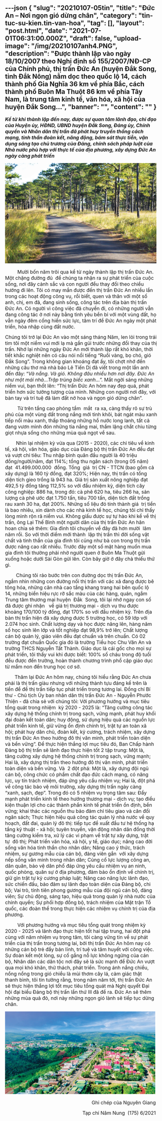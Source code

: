 ---json
{
    "slug": "20210107-05tin",
    "title": "Đức An – Nơi ngọn gió dừng chân",
    "category": "tin-tuc-su-kien.tin-van-hoa",
    "tag": [],
    "layout": "post.html",
    "date": "2021-07-01T06:31:00.000Z",
    "draft": false,
    "upload-image": "/img/20210107anh4.PNG",
    "description": "Được thành lập vào ngày 18/10/2007 theo Nghị định số 155/2007/NĐ-CP của Chính phủ, thị trấn Đức An (huyện Đắk Song, tỉnh Đắk Nông) nằm dọc theo quốc lộ 14, cách thành phố Gia Nghĩa 36 km về phía Bắc, cách thành phố Buôn Ma Thuột 86 km về phía Tây Nam, là trung tâm kinh tế, văn hóa, xã hội của huyện Đắk Song...",
    "banner": "",
    "__content__": ""
}
---
<p style="margin-left:0in; margin-right:2.9pt"><strong><span style="font-size:16px"><em>Kể từ khi th&agrave;nh lập đến nay, được sự quan t&acirc;m l&atilde;nh đạo, chỉ đạo của Huyện ủy, HĐND, UBND huyện Đắk Song, Đảng ủy, Ch&iacute;nh quyền v&agrave; Nh&acirc;n d&acirc;n thị trấn đ&atilde; ph&aacute;t huy truyền thống c&aacute;ch mạng, tinh thần đo&agrave;n kết, năng động, b&aacute;m s&aacute;t thực tiễn, vận dụng s&aacute;ng tạo chủ trương của Đảng, ch&iacute;nh s&aacute;ch ph&aacute;p luật của Nh&agrave; nước ph&ugrave; hợp với thực tế của địa phương, x&acirc;y dựng Đức An ng&agrave;y c&agrave;ng ph&aacute;t triển</em></span></strong></p>

<p style="margin-left:0in; margin-right:2.9pt; text-align:center"><span style="font-size:16px"><img alt="" src="/img/20210107anh4.PNG" /></span></p>

<p style="margin-left:0in; margin-right:2.9pt"><span style="font-size:16px">&nbsp; &nbsp; &nbsp; &nbsp; &nbsp;Mười bốn năm tr&ocirc;i qua kể từ ng&agrave;y th&agrave;nh lập thị trấn Đức An. Một chặng đường đủ &nbsp;để ch&uacute;ng ta nhận ra sự ph&aacute;t triển của cuộc sống, nơi đ&acirc;y cảnh sắc v&agrave; con người đều thay đổi theo chiều hướng đi l&ecirc;n. T&ocirc;i c&oacute; may mắn được đến thị trấn Đức An nhiều lần trong c&aacute;c hoạt động c&ocirc;ng vụ, rồi biết, quen v&agrave; th&acirc;n với một số anh, chị, em đ&atilde;, đang sinh sống, c&ocirc;ng t&aacute;c tr&ecirc;n địa b&agrave;n thị trấn Đức An. C&oacute; người v&igrave; c&ocirc;ng việc đ&atilde; chuyển đi, c&oacute; những người vẫn đang c&ocirc;ng t&aacute;c ở nơi n&agrave;y bằng t&igrave;nh y&ecirc;u bền bỉ với một v&ugrave;ng đất, họ vẫn ng&agrave;y đ&ecirc;m cống hiến sức lực, t&acirc;m tr&iacute; để Đức An ng&agrave;y một ph&aacute;t triển, h&ograve;a nhập c&ugrave;ng đất nước.</span></p>

<p style="margin-left:0in; margin-right:1.9pt"><span style="font-size:16px">Ch&uacute;ng t&ocirc;i trở lại Đức An v&agrave;o một s&aacute;ng th&aacute;ng Năm, len lỏi trong tr&aacute;i tim t&ocirc;i một niềm vui mới lạ m&agrave; gần gũi trước những đổi thay của thị trấn. Nhớ lại những ng&agrave;y Đức An mới th&agrave;nh lập rất kh&oacute; khăn, thời tiết khắc nghiệt n&ecirc;n c&oacute; c&acirc;u n&oacute;i nổi tiếng &ldquo;Ruồi v&agrave;ng, bọ ch&oacute;, gi&oacute; Đắk Song&rdquo;. Trong kh&ocirc;ng gian kho&aacute;ng đạt ấy, t&ocirc;i chợt nhớ đến những c&acirc;u thơ m&agrave; nh&agrave; b&aacute;o L&ecirc; Tiến Dị đ&atilde; viết trong một lần anh đến đ&acirc;y: &ldquo;<em>V&agrave; nắng. V&agrave; gi&oacute;. Kh&ocirc;ng đ&acirc;u nhiều hơn nơi đ&acirc;y. Đức An như một m&aacute;i nh&agrave;&hellip;Trập tr&ugrave;ng biếc xanh...&rdquo;. </em>Mắt ngời s&aacute;ng những niềm vui, bạn thốt l&ecirc;n: &ldquo;Thị trấn Đức An h&ocirc;m nay đẹp qu&aacute;, ph&aacute;t triển hơn sức tưởng tượng của m&igrave;nh. Những con người nơi đ&acirc;y, với b&agrave;n tay v&agrave; tr&iacute; tuệ đ&atilde; l&agrave;m đất nở hoa v&agrave; ngọn gi&oacute; dừng ch&acirc;n&rdquo;.</span></p>

<p style="margin-left:0in; margin-right:1.9pt"><span style="font-size:16px">&nbsp; &nbsp; &nbsp; &nbsp; &nbsp;Từ tr&ecirc;n tầng cao ph&oacute;ng tầm&nbsp; mắt&nbsp; ra xa, c&agrave;ng thấy r&otilde; sự tr&ugrave; ph&uacute; của một v&ugrave;ng đất trong nắng mới tinh kh&ocirc;i, b&aacute;t ng&aacute;t m&agrave;u xanh tiếp nối m&agrave;u xanh, thấp tho&aacute;ng những hồ nước long lanh, tất cả đang vươn m&igrave;nh đ&oacute;n những tia nắng mai, thầm lặng chắt chiu từng giọt nhựa sống cho những m&ugrave;a quả ngọt về sau.</span></p>

<p style="margin-left:0in; margin-right:1.95pt"><span style="font-size:16px">&nbsp; &nbsp; &nbsp; &nbsp; Nh&igrave;n lại nhiệm kỳ vừa qua (2015 - 2020), c&aacute;c chỉ ti&ecirc;u về kinh tế, x&atilde; hội, văn h&oacute;a, gi&aacute;o dục của Đảng bộ thị trấn Đức An đều đạt v&agrave; vượt chỉ ti&ecirc;u: Thu nhập b&igrave;nh qu&acirc;n đầu người l&agrave; 40 triệu đồng/người/năm, đạt 114%; tổng thu ng&acirc;n s&aacute;ch (trong 05 năm) đạt&nbsp; 41.499.000.000&nbsp; đồng. Tổng&nbsp; gi&aacute;&nbsp; trị CN&nbsp;- TTCN (bao gồm cả x&acirc;y dựng) l&agrave; 160 tỷ đồng, đạt 320%; Hiện nay, thị trấn c&oacute; tổng diện t&iacute;ch gieo trồng l&agrave; 943 ha. Gi&aacute; trị sản xuất n&ocirc;ng nghiệp đạt 492,5 tỷ đồng tăng 112,5% so với đầu nhiệm kỳ, diện t&iacute;ch c&acirc;y c&ocirc;ng nghiệp: 886 ha, trong đ&oacute;: c&agrave; ph&ecirc; 620 ha, ti&ecirc;u 266 ha, sản lượng c&agrave; ph&ecirc; ước đạt 1.750 tấn, ti&ecirc;u 700 tấn, diện t&iacute;ch đất trồng rau xanh 30 ha, đạt 200%.&nbsp;Những số liệu đ&oacute; t&iacute;nh th&agrave;nh gi&aacute;&nbsp; trị tiền l&agrave; bao nhi&ecirc;u, xin d&agrave;nh cho c&aacute;c nh&agrave; kinh tế học, ch&uacute;ng t&ocirc;i chỉ thấy l&ograve;ng m&igrave;nh rộn r&atilde; niềm vui. Kh&ocirc;ng giấu được sự tự h&agrave;o khi kể về thị trấn, &ocirc;ng Lại Thế B&igrave;nh một người d&acirc;n của thị trấn Đức An h&acirc;n hoan chia sẻ th&ecirc;m: Gia đ&igrave;nh t&ocirc;i chuyển về đ&acirc;y đ&atilde; hơn mười&nbsp; lăm năm rồi. So với thời điểm mới th&agrave;nh&nbsp; lập thị trấn th&igrave; đời sống vật chất v&agrave; tinh thần của gia đ&igrave;nh t&ocirc;i cũng như b&agrave; con trong thị trấn được n&acirc;ng cao rất nhiều. Trước đ&acirc;y một số mặt h&agrave;ng muốn mua gia đ&igrave;nh t&ocirc;i thường phải nhờ người quen ở Bu&ocirc;n Ma Thuột gửi xuống hoặc dưới S&agrave;i G&ograve;n gửi l&ecirc;n. C&ograve;n b&acirc;y giờ ở đ&acirc;y chả thiếu thứ g&igrave;.</span></p>

<p style="margin-left:0in; margin-right:5.25pt"><span style="font-size:16px">&nbsp; &nbsp; &nbsp; &nbsp; Ch&uacute;ng t&ocirc;i rảo bước tr&ecirc;n con đường dọc thị trấn Đức An, ngắm nh&igrave;n những con đường nối thị trấn với c&aacute;c x&atilde; đang được b&ecirc; t&ocirc;ng h&oacute;a, những căn nh&agrave; cao tầng khang trang hai b&ecirc;n quốc lộ 14, những biển hiệu rực rỡ sắc m&agrave;u của c&aacute;c h&agrave;ng, qu&aacute;n, ngắm Trung t&acirc;m thương mại huyện&nbsp; Đắk&nbsp; Song, t&ocirc;i lại nhớ ngay con số đ&atilde; được ghi nhận&nbsp;&nbsp; về gi&aacute; trị thương mại - dịch vụ thu được khoảng 170/100 tỷ đồng, đạt 170% so với đầu nhiệm kỳ.&nbsp;Tr&ecirc;n địa b&agrave;n thị trấn hiện đ&atilde; x&acirc;y dựng được 5 trường học, c&oacute; 59 lớp với 2.074 học sinh. Chất lượng dạy v&agrave; học được n&acirc;ng l&ecirc;n, h&agrave;ng năm số học sinh l&ecirc;n lớp v&agrave; tốt nghiệp đạt 98,9% trở l&ecirc;n; Chất lượng c&aacute;n bộ quản lý, gi&aacute;o vi&ecirc;n đều đạt chuẩn v&agrave; tr&ecirc;n chuẩn. C&oacute; 02 trường đạt chuẩn Quốc gia đ&oacute; l&agrave; trường Tiểu học Chu Văn An v&agrave; trường THCS Nguyễn Tất Th&agrave;nh. Gi&aacute;o dục l&agrave; c&aacute;i gốc cho mọi sự ph&aacute;t triển, t&ocirc;i thấy vui khi được biết: 100% số ch&aacute;u trong độ tuổi đều được đến trường, ho&agrave;n th&agrave;nh chương tr&igrave;nh phổ cập gi&aacute;o dục từ mầm non đến trung học cơ sở.</span></p>

<p style="margin-left:0in; margin-right:5.3pt"><span style="font-size:16px">&nbsp; &nbsp; &nbsp; &nbsp;Thăm lại Đức An h&ocirc;m nay, ch&uacute;ng t&ocirc;i hiểu rằng Đức An chưa phải l&agrave; thị trấn gi&agrave;u nhưng với những th&agrave;nh tựu đ&aacute;ng kể tr&ecirc;n l&agrave; tiền đề để thị trấn tiếp tục ph&aacute;t triển trong tương lai. Đồng ch&iacute; B&iacute; thư - Chủ tịch Ủy ban nh&acirc;n d&acirc;n thị trấn Đức An - Nguyễn Phước Thiện - đ&atilde; chia sẻ với ch&uacute;ng t&ocirc;i: Với phương hướng v&agrave; mục ti&ecirc;u tổng qu&aacute;t trong nhiệm&nbsp; kỳ 2020 - 2025 l&agrave;: &ldquo;Tăng cường c&ocirc;ng t&aacute;c x&acirc;y dựng hệ thống ch&iacute;nh trị trong sạch, vững mạnh, ph&aacute;t huy khối đại đo&agrave;n kết to&agrave;n d&acirc;n; huy động, sử dụng hiệu quả c&aacute;c nguồn lực ph&aacute;t triển kinh tế, giữ vững ổn định ch&iacute;nh trị, trật tự an to&agrave;n x&atilde; hội; ph&aacute;t huy d&acirc;n chủ, đo&agrave;n kết, kỷ cương, tr&aacute;ch nhiệm, x&acirc;y dựng thị trấn Đức An theo hướng đ&ocirc; thị văn minh, ph&aacute;t triển to&agrave;n diện v&agrave; bền vững&rdquo;. Để thực hiện thắng lợi mục ti&ecirc;u đ&oacute;, Ban Chấp h&agrave;nh Đảng bộ thị trấn sẽ l&atilde;nh đạo thực hiện tốt 2 tập trung: Một l&agrave;, tăng cường x&acirc;y dựng hệ thống ch&iacute;nh trị trong sạch, vững mạnh; Hai l&agrave;, x&acirc;y dựng thị trấn theo hướng đ&ocirc; thị văn minh, ph&aacute;t triển to&agrave;n diện v&agrave; bền vững. V&agrave;&nbsp; 2 đột ph&aacute;: Một l&agrave;, x&acirc;y dựng đội ngũ c&aacute;n bộ, c&ocirc;ng chức c&oacute; phẩm chất đạo đức c&aacute;ch mạng, c&oacute; năng lực, uy t&iacute;n tr&aacute;ch nhiệm, đ&aacute;p ứng y&ecirc;u cầu nhiệm vụ; Hai l&agrave;, đột ph&aacute; về c&ocirc;ng t&aacute;c bảo vệ m&ocirc;i trường, x&acirc;y dựng thị trấn ng&agrave;y c&agrave;ng &ldquo;xanh, sạch, đẹp&rdquo;. Trong đ&oacute; c&oacute; 5 nhiệm vụ trọng t&acirc;m sau: Đẩy mạnh ph&aacute;t triển kinh tế theo hướng thương mại - dịch vụ; tạo điều kiện thuận lợi cho c&aacute;c th&agrave;nh phần kinh tế ph&aacute;t triển ổn định, bền vững; khai th&aacute;c c&aacute;c nguồn thu bảo đảm chỉ ti&ecirc;u giao v&agrave; c&acirc;n đối ng&acirc;n s&aacute;ch; Thực hiện hiệu quả c&ocirc;ng t&aacute;c quản lý nh&agrave; nước về quy hoạch, đất đai, quản lý đ&ocirc; thị: tiếp tục đề xuất đầu tư hệ thống hạ tầng kỹ thuật - x&atilde; hội; tuy&ecirc;n truyền, vận động nh&acirc;n d&acirc;n đồng thời tăng cường kiểm tra, xử lý c&aacute;c vi phạm về trật tự x&acirc;y dựng, trật tự&nbsp; đ&ocirc; thị; Ph&aacute;t triển văn h&oacute;a, x&atilde; hội, y tế, gi&aacute;o dục; n&acirc;ng cao đời sống văn h&oacute;a tinh thần cho nh&acirc;n d&acirc;n; N&acirc;ng cao ý thức, tr&aacute;ch nhiệm, sự gương mẫu của c&aacute;n bộ, đảng vi&ecirc;n gắn&nbsp; với x&acirc;y dựng nếp sống văn minh trong nh&acirc;n d&acirc;n; Củng cố lực lượng c&ocirc;ng an, d&acirc;n qu&acirc;n, bảo vệ d&acirc;n phố đ&aacute;p ứng y&ecirc;u cầu nhiệm vụ an ninh, quốc ph&ograve;ng, qu&acirc;n sự ở địa phương, đảm bảo ổn định về ch&iacute;nh trị, giữ g&igrave;n trật tự kỷ cương ph&aacute;p luật; N&acirc;ng cao năng lực l&atilde;nh đạo, sức chiến đấu, bảo đảm sự l&atilde;nh đạo to&agrave;n diện của Đảng bộ, chi bộ; Vai tr&ograve;, t&iacute;nh ti&ecirc;n phong gương mẫu của đội ngũ c&aacute;n bộ, đảng vi&ecirc;n; Sự chủ động, s&aacute;ng tạo, hiệu quả trong quản lý nh&agrave; nước của ch&iacute;nh quyền; Sự phối hợp đồng bộ, tr&aacute;ch nhiệm của Mặt trận Tổ quốc, c&aacute;c đo&agrave;n thể trong thực hiện c&aacute;c nhiệm vụ ch&iacute;nh trị của địa phương.</span></p>

<p style="margin-left:0in; margin-right:5.3pt"><span style="font-size:16px">&nbsp; &nbsp; &nbsp; &nbsp; &nbsp;Với phương hướng v&agrave; mục ti&ecirc;u tổng qu&aacute;t trong nhiệm kỳ 2020 - 2025 v&agrave; l&atilde;nh đạo thực hiện tốt hai tập trung, hai đột ph&aacute; c&ugrave;ng với năm nhiệm vụ trọng t&acirc;m, t&ocirc;i c&agrave;ng vững tin về sự ph&aacute;t triển của thị trấn trong tương lai, bởi thị trấn Đức An h&ocirc;m nay c&oacute; những c&aacute;n bộ trẻ đầy bản lĩnh, tr&iacute; tuệ v&agrave; t&acirc;m huyết với c&ocirc;ng việc. Sự đo&agrave;n kết một l&ograve;ng, sự cố gắng nỗ lực kh&ocirc;ng ngừng của c&aacute;n bộ, Nh&acirc;n d&acirc;n c&aacute;c d&acirc;n tộc nơi đ&acirc;y sẽ l&agrave; sức mạnh để Đức An vượt qua mọi kh&oacute; khăn, thử th&aacute;ch, ph&aacute;t triển.&nbsp;Trong &aacute;nh nắng chiều, nồng nồng trong gi&oacute; chiều l&agrave; m&ugrave;i thơm c&acirc;y l&aacute;, cảm gi&aacute;c thật thanh b&igrave;nh, t&ocirc;i tin tưởng rằng, trong năm năm tới, thị trấn Đức An sẽ thực hiện thắng lợi tốt mục ti&ecirc;u tổng qu&aacute;t m&agrave; Nghị quyết Đại hội đại biểu Đảng bộ thị trấn lần thứ III đ&atilde; đề ra. Đức An sẽ th&ecirc;m những m&ugrave;a quả đỏ, nơi n&agrave;y những ngọn gi&oacute; l&agrave;nh sẽ tiếp tục dừng ch&acirc;n.</span></p>

<p style="margin-left:0in; margin-right:5.3pt; text-align:center"><span style="font-size:16px"><img alt="" src="/img/20210107anh5.PNG" /></span></p>

<p style="margin-left:0in; margin-right:5.3pt; text-align:right"><span style="font-size:16px">Ghi ch&eacute;p của Nguy&ecirc;n Giang</span></p>

<p style="margin-left:0in; margin-right:5.3pt; text-align:right"><span style="font-size:16px">Tạp ch&iacute; N&acirc;m Nung &nbsp;(175) 6/2021</span></p>
